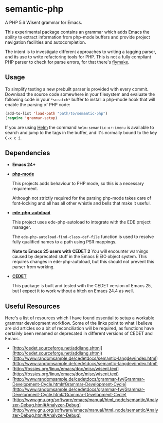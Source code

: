 # semantic-php

A PHP 5.6 Wisent grammar for Emacs.

This experimental package contains an grammar which adds Emacs the
ability to extract information from php-mode buffers and provide project
navigation facilities and autocompletion.

The intent is to investigate different approaches to writing a tagging
parser, and its use to write refactoring tools for PHP.  This is not a
fully compliant PHP parser to check for parse errors, for that there's
[flymake](http://www.emacswiki.org/emacs/FlymakePhp).

## Usage

To simplify testing a new prebuilt parser is provided with every
commit. Download the source code somewhere in your filesystem and
evaluate the following code in your `*scratch*` buffer to install a
php-mode hook that will enable the parsing of PHP code:

```lisp
(add-to-list 'load-path "path/to/semantic-php")
(require 'grammar-setup)
```

If you are using [Helm](https://github.com/emacs-helm/helm) the
command `helm-semantic-or-imenu` is available to search and jump to
the tags in the buffer, and it's normally bound to the key `C-x c i`.

## Dependencies

- **Emacs 24+**

- [**php-mode**](github.com/ejmr/php-mode)

	This projects adds behaviour to PHP mode, so this is a necessary
requirement.

	Although not strictly required for the parsing php-mode takes care
of font-locking and all has all other whistle and bells that make it
useful.

- [**ede-php-autoload**](https://github.com/stevenremot/ede-php-autoload)

	This project uses ede-php-autoload to integrate with the EDE
project manager.

	The `ede-php-autoload-find-class-def-file` function is used to
resolve fully qualified names to a path using PSR mappings.

	**Note to Emacs 25 users with CEDET 2** You will encounter
	warnings caused by deprecated stuff in the Emacs EIEIO object
	system. This requires changes in ede-php-autoload, but this should
	not prevent this parser from working.

- [**CEDET**](https://sourceforge.net/p/cedet/git/ci/master/tree)

	This package is built and tested with the CEDET version of Emacs
25, but I expect it to work without a hitch on Emacs 24.4 as well.

## Useful Resources

Here's a list of resources which I have found essential to setup a
workable grammar development workflow. Some of the links point to what
I believe are old articles so a bit of reconciliation will be
required, as functions have certainly been renamed or deprecated in
different versions of CEDET and Emacs.

- [http://cedet.sourceforge.net/addlang.shtml](http://cedet.sourceforge.net/addlang.shtml)
- [http://www.randomsample.de/cedetdocs/semantic-langdev/index.html](http://www.randomsample.de/cedetdocs/semantic-langdev/index.html)
- [http://fossies.org/linux/emacs/doc/misc/wisent.texi](http://fossies.org/linux/emacs/doc/misc/wisent.texi)
- [http://www.randomsample.de/cedetdocs/grammar-fw/Grammar-Development-Cycle.html#Grammar-Development-Cycle](http://www.randomsample.de/cedetdocs/grammar-fw/Grammar-Development-Cycle.html#Grammar-Development-Cycle)
- [http://www.gnu.org/software/emacs/manual/html_node/semantic/Analyzer-Debug.html#Analyzer-Debug](http://www.gnu.org/software/emacs/manual/html_node/semantic/Analyzer-Debug.html#Analyzer-Debug)
